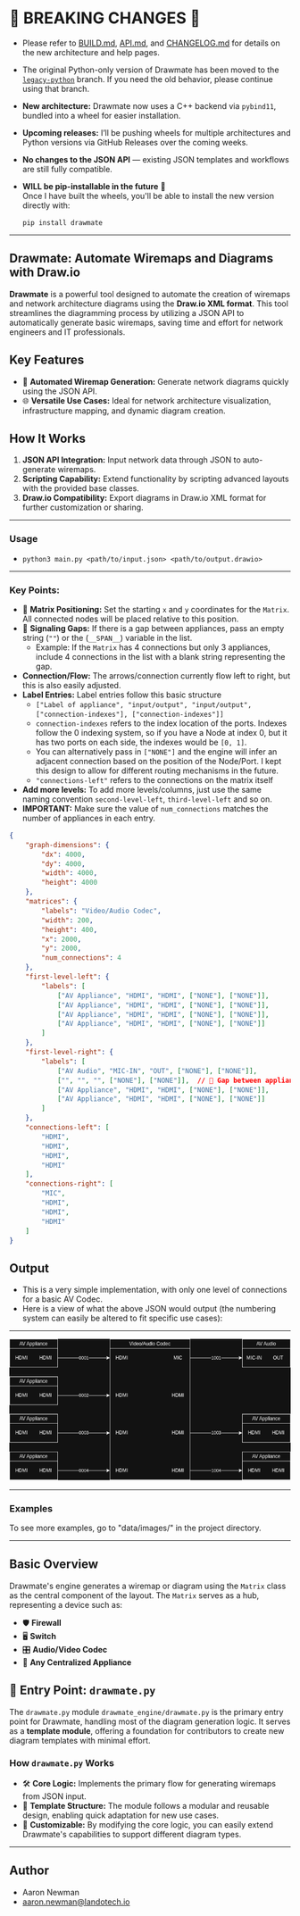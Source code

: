# 🚨 **BREAKING CHANGES** 🚨

- Please refer to [BUILD.md](./docs/BUILD.md), [API.md](./docs/API.md), and [CHANGELOG.md](CHANGELOG.md) for details on the new architecture and help pages.
- The original Python-only version of Drawmate has been moved to the [`legacy-python`](https://github.com/lando-tech/drawmate/tree/legacy) branch. If you need the old behavior, please continue using that branch.
- **New architecture:** Drawmate now uses a C++ backend via `pybind11`, bundled into a wheel for easier installation.
- **Upcoming releases:** I’ll be pushing wheels for multiple architectures and Python versions via GitHub Releases over the coming weeks.
- **No changes to the JSON API** — existing JSON templates and workflows are still fully compatible.
- **WILL be pip-installable in the future** 🎉  
  Once I have built the wheels, you'll be able to install the new version directly with:
  
  ```
  pip install drawmate
  ```
---

## **Drawmate: Automate Wiremaps and Diagrams with Draw.io**

**Drawmate** is a powerful tool designed to automate the creation of wiremaps and network architecture diagrams using the **Draw.io XML format**. This tool streamlines the diagramming process by utilizing a JSON API to automatically generate basic wiremaps, saving time and effort for network engineers and IT professionals.

## **Key Features**
- 🚀 **Automated Wiremap Generation:** Generate network diagrams quickly using the JSON API.
- 🌐 **Versatile Use Cases:** Ideal for network architecture visualization, infrastructure mapping, and dynamic diagram creation.

## **How It Works**
1. **JSON API Integration:** Input network data through JSON to auto-generate wiremaps.
2. **Scripting Capability:** Extend functionality by scripting advanced layouts with the provided base classes.
3. **Draw.io Compatibility:** Export diagrams in Draw.io XML format for further customization or sharing.

---

### **Usage**
- ```python3 main.py <path/to/input.json> <path/to/output.drawio>```

---

### **Key Points:**
- 📍 **Matrix Positioning:** Set the starting `x` and `y` coordinates for the `Matrix`. All connected nodes will be placed relative to this position.
- 🚫 **Signaling Gaps:** If there is a gap between appliances, pass an empty string (`""`) or the (`__SPAN__`) variable in the list. 
    - Example: If the `Matrix` has 4 connections but only 3 appliances, include 4 connections in the list with a blank string representing the gap.
- **Connection/Flow:** The arrows/connection currently flow left to right, but this is also easily adjusted.
- **Label Entries:** Label entries follow this basic structure
  - `["Label of appliance", "input/output", "input/output", ["connection-indexes"], ["connection-indexes"]]`
  - ```connection-indexes``` refers to the index location of the ports. Indexes follow the 0 indexing system, 
    so if you have a Node at index 0, but it has two ports on each side, the indexes would be ```[0, 1]```.
  - You can alternatively pass in ```["NONE"]``` and the engine will infer an adjacent connection based on the position of the Node/Port.
    I kept this design to allow for different routing mechanisms in the future.
  - `"connections-left"` refers to the connections on the matrix itself
- **Add more levels:** To add more levels/columns, just use the same naming convention `second-level-left`, `third-level-left` and so on.
- **IMPORTANT:** Make sure the value of `num_connections` matches the number of appliances in each entry.

```json
{
    "graph-dimensions": {
        "dx": 4000,
        "dy": 4000,
        "width": 4000,
        "height": 4000
    },
    "matrices": {
        "labels": "Video/Audio Codec",
        "width": 200,
        "height": 400,
        "x": 2000,
        "y": 2000,
        "num_connections": 4
    },
    "first-level-left": {
        "labels": [
            ["AV Appliance", "HDMI", "HDMI", ["NONE"], ["NONE"]],
            ["AV Appliance", "HDMI", "HDMI", ["NONE"], ["NONE"]],
            ["AV Appliance", "HDMI", "HDMI", ["NONE"], ["NONE"]],
            ["AV Appliance", "HDMI", "HDMI", ["NONE"], ["NONE"]]
        ]
    },
    "first-level-right": {
        "labels": [
            ["AV Audio", "MIC-IN", "OUT", ["NONE"], ["NONE"]],
            ["", "", "", ["NONE"], ["NONE"]],  // 🚫 Gap between appliances
            ["AV Appliance", "HDMI", "HDMI", ["NONE"], ["NONE"]],
            ["AV Appliance", "HDMI", "HDMI", ["NONE"], ["NONE"]]
        ]
    },
    "connections-left": [
        "HDMI",
        "HDMI",
        "HDMI",
        "HDMI"
    ],
    "connections-right": [
        "MIC",
        "HDMI",
        "HDMI",
        "HDMI"
    ]
}
```
## Output

- This is a very simple implementation, with only one level of connections for a basic AV Codec.
- Here is a view of what the above JSON would output (the numbering system can easily be altered to fit specific use cases):
 
---

![Basic Network Diagram](data/images/sc_test_1.drawio.png)

---

### **Examples** ###
To see more examples, go to "data/images/" in the project directory.

---

## **Basic Overview**

Drawmate's engine generates a wiremap or diagram using the `Matrix` class as the central component of the layout. The `Matrix` serves as a hub, representing a device such as:

- 🛡️ **Firewall**
- 🖥️ **Switch**
- 🎛️ **Audio/Video Codec**
- 🔗 **Any Centralized Appliance**

## 🧠 **Entry Point: `drawmate.py`**

The `drawmate.py` module `drawmate_engine/drawmate.py` is the primary entry point for Drawmate, handling most of the diagram generation logic. It serves as a **template module**, offering a foundation for contributors to create new diagram templates with minimal effort.

### **How `drawmate.py` Works**
- 🛠️ **Core Logic:** Implements the primary flow for generating wiremaps from JSON input.
- 📑 **Template Structure:** The module follows a modular and reusable design, enabling quick adaptation for new use cases.
- 🔄 **Customizable:** By modifying the core logic, you can easily extend Drawmate's capabilities to support different diagram types.

---

## Author

+ Aaron Newman
+ <aaron.newman@landotech.io>
